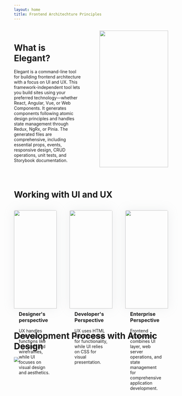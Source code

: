 ```yaml
---
layout: home
title: Frontend Architechture Principles
---
```


<style>
.card-container {
  display: flex; /* Enables Flexbox layout */
  justify-content: space-between; /* Adds equal space between cards */
  padding: 1rem 0 2rem 0;
}

.card {
  flex: 0 1 calc(33.33% - 2em); /* Each card takes up one-third of the row minus spacing */
  box-shadow: 0px 0px 35px 0px rgba(154, 161, 171, 0.15); /* Optional styling */
  border-radius: 4px;
}

.text-item {
  flex: 0 1 calc(50% - 2em); /* Each card takes up one-third of the row minus spacing */
}

.card img {
  border-top-right-radius: 4px;
  border-top-left-radius: 4px;
}
.card h3 {
  margin: 0;
  padding: 0.5rem 1rem;
}

.card p {
  margin: 0;
  padding: 0.5rem 1rem 2rem;
}
</style>
<div class="card-container">
  <div class="text-item">
    <h1>What is Elegant?</h1>
    <p>
    Elegant is a command-line tool for building frontend architecture with a focus on UI and UX. This framework-independent tool lets you build sites using your preferred technology—whether React, Angular, Vue, or Web Components. It generates components following atomic design principles and handles state management through Redux, NgRx, or Pinia. The generated files are comprehensive, including essential props, events, responsive design, CRUD operations, unit tests, and Storybook documentation.
    </p>
  </div>
  <div class="text-item">
    <img style="width: 100%;" src="{{ '/assets/img/ui-server-state.png' | relative_url }}" />
  </div>
</div>

# Working with UI and UX

<div class="card-container">
  <div class="card">
    <img style="width: 100%;" src="{{ '/assets/img/ui-ux-designer.png' | relative_url }}" />
    <h3>Designer's perspective</h3>
    <p>UX handles analytical functions like research and wireframes, while UI focuses on visual design and aesthetics.</p>
  </div>
  <div class="card">
    <img style="width: 100%;" src="{{ '/assets/img/ui-ux-developer.png' | relative_url }}">
    <h3>Developer's Perspective</h3>
    <p>UX uses HTML and JavaScript for functionality, while UI relies on CSS for visual presentation.</p>
  </div>
  <div class="card">
    <img style="width: 100%;" src="{{ '/assets/img/ui-ux-enterprise.png' | relative_url }}">
    <h3>Enterprise Perspective</h3>
    <p>Frontend  architecture combines UI layer, web server operations, and state management for comprehensive application development.</p>
  </div>
</div>

# Development Process with Atomic Design

<img src="{{ '/assets/img/elegant-devlopment-flow.jpeg' | relative_url }}">
